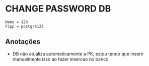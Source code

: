 # CHANGE PASSWORD DB

    Home = 123
    Fipp = postgre123

## Anotações

- DB não atualiza automaticamente a PK, estou tendo que inserir manualmente isso ao fazer insercao no banco